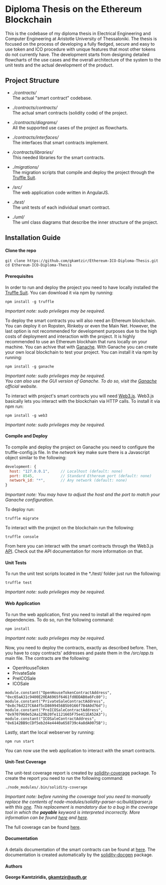 # Diploma Thesis on the Ethereum Blockchain

This is the codebase of my diploma thesis in Electrical Engineering and Computer Engineering at Aristotle University of Thessaloniki. The thesis is focused on the process of developing a fully fledged, secure and easy to use token and ICO procedure with unique features that most other tokens do not currently have. The development starts from designing detailed flowcharts of the use cases and the overall architecture of the system to the unit tests and the actual development of the product.

## Project Structure

- *./contracts/*<br />
The actual "smart contract" codebase.

- *./contracts/contracts/*<br />
The actual smart contracts (solidity code) of the project.

- *./contracts/diagrams/*<br />
All the supported use cases of the project as flowcharts.

- *./contracts/interfaces/*<br />
The interfaces that smart contracts implement.

- */contracts/libraries/*<br />
This needed libraries for the smart contracts.

- *./migrations/*<br />
The migration scripts that compile and deploy the project through the [Truffle Suit](https://github.com/trufflesuite/truffle).

- */src/*<br />
The web application code written in AngularJS.

- *./test/*<br />
The unit tests of each individual smart contract.

- *./uml/*<br />
The uml class diagrams that describe the inner structure of the project.

## Installation Guide

#### Clone the repo

```
git clone https://github.com/gkamtzir/Ethereum-ICO-Diploma-Thesis.git
cd Ethereum-ICO-Diploma-Thesis
```

#### Prerequisites

In order to run and deploy the project you need to have locally installed the [Truffle Suit](https://github.com/trufflesuite/truffle). You can download it via npm by running:

```
npm install -g truffle
```
*Important note: sudo privileges may be required.*

To deploy the smart contracts you will also need an Ethereum blockchain. You can deploy it on Ropsten, Rinkeby or even the Main Net. However, the last option is not recommended for development purposes due to the high costs of deployment and interaction with the project. It is highly recommended to use an Ethereum blockhain that runs locally on your machine. You can achive that with [Ganache](https://github.com/trufflesuite/ganache). With Ganache you can create your own local blockchain to test your project. You can install it via npm by running:

```
npm install -g ganache
```
*Important note: sudo privileges may be required.*<br />
*You can also use the GUI version of Ganache. To do so, visit the [Ganache](https://truffleframework.com/ganache) official website.*

To interact with project's smart contracts you will need [Web3.js](https://github.com/ethereum/web3.js/). Web3.js basically lets you interact with the blockchain via HTTP calls. To install it via npm run:

```
npm install -g web3
```
*Important note: sudo privileges may be required.*

#### Compile and Deploy

To compile and deploy the project on Ganache you need to configure the truffle-config.js file. In the *network* key make sure there is a Javascript object similar to the following:

```Javascript
development: {
  host: "127.0.0.1",     // Localhost (default: none)
  port: 8545,            // Standard Ethereum port (default: none)
  network_id: "*",       // Any network (default: none)
}
```

*Important note: You may have to adjust the host and the port to match your Ganache configuration.*

To deploy run:

```
truffle migrate
```

To interact with the project on the blockchain run the following:

```
truffle console
```

From here you can interact with the smart contracts through the Web3.js [API](https://web3js.readthedocs.io/en/1.0/). Check out the API documentation for more information on that.

#### Unit Tests

To run the unit test scripts located in the *./test/ folder just run the following:

```
truffle test
```

*Important note: sudo privileges may be required.*

#### Web Application

To run the web application, first you need to install all the required npm dependencies. To do so, run the following command:

```
npm install
```

*Important note: sudo privileges may be required.*

Now, you need to deploy the contracts, exactly as described before. Then, you have to copy contracts' addresses and paste them in the */src/app.ts* main file. The contracts are the following:

- OpenHouseToken
- PrivateSale
- PreICOSale
- ICOSale

```
module.constant("OpenHouseTokenContractAddress", "0xc65aA31c9400E20EA6965f6461fd0DDAB0a6Fc80");
module.constant("PrivateSaleContractAddress", "0x8c76d227C6A4f5cD8699456B5b9166f784A0d76d");
module.constant("PreICOSaleContractAddress", "0x9707960e52Aa129b20fe1121665F75e411EA52A3");
module.constant("ICOSaleContractAddress", "0x6142BB9cCDf5eb2d4e4440a658739c4a8dA0075B");
```

Lastly, start the local webserver by running:

```
npm run start
```

You can now use the web application to interact with the smart contracts.

#### Unit-Test Coverage
The unit-test coverage report is created by [solidity-coverage](https://www.npmjs.com/package/solidity-coverage) package. To create the report you need to run the following command:

```
./node_modules/.bin/solidity-coverage
```

*Important note: before running the coverage tool you need to manually replace the contents of node-modules/solidity-parser-sc/build/parser.js with this [one](https://raw.githubusercontent.com/maxsam4/solidity-parser/solidity-0.5/build/parser.js). This replacement is mandatory due to a bug in the coverage tool in which the **payable** keyword is interpreted incorrectly. More information can be found [here](https://github.com/sc-forks/solidity-coverage/issues/316) and [here](https://github.com/sc-forks/solidity-parser/pull/18).*

The full coverage can be found [here](http://83.212.115.201/ethereum-thesis/coverage).

#### Documentation
A details documentation of the smart contracts can be found at [here](http://83.212.115.201/ethereum-thesis/documentation). The documentation is created automatically by the [solidity-docgen](https://www.npmjs.com/package/solidity-docgen) package.

#### Authors

**George Kamtziridis, gkamtzir@auth.gr**
